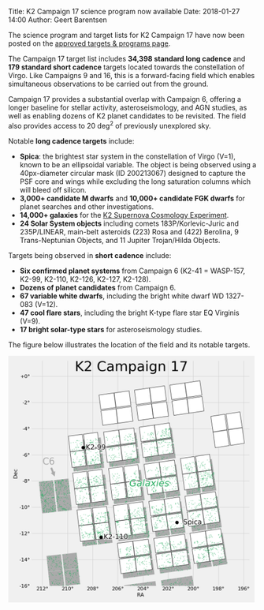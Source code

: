 Title: K2 Campaign 17 science program now available
Date: 2018-01-27 14:00
Author: Geert Barentsen

The science program and target lists for K2 Campaign 17
have now been posted on the
[approved targets & programs page](k2-approved-programs.html#campaign-17).

The Campaign 17 target list includes <b>34,398 standard long cadence</b>
and <b>179 standard short cadence</b> targets
located towards the constellation of Virgo.
Like Campaigns 9 and 16, this is a forward-facing field which enables
simultaneous observations to be carried out from the ground.

Campaign 17 provides a substantial overlap with Campaign 6,
offering a longer baseline for stellar activity, asteroseismology,
and AGN studies,
as well as enabling dozens of K2 planet candidates to be revisited.
The field also provides access to 20 deg<sup>2</sup>
of previously unexplored sky.

Notable <b>long cadence targets</b> include:

* <b>Spica</b>: the brightest star system in the constellation of Virgo (V=1),
  known to be an ellipsoidal variable.
  The object is being observed using a 40px-diameter circular mask
  (ID 200213067) designed to capture the PSF core and wings while excluding
  the long saturation columns which will bleed off silicon.
* <b>3,000+ candidate M dwarfs</b> and <b>10,000+ candidate FGK dwarfs</b>
  for planet searches and other investigations.
* <b>14,000+ galaxies</b> for the
  <a href="supernova-experiment/">K2 Supernova Cosmology Experiment</a>.
* <b>24 Solar System objects</b>
        including comets 183P/Korlevic-Juric and 235P/LINEAR,
        main-belt asteroids (223) Rosa and (422) Berolina,
        9 Trans-Neptunian Objects, and 11 Jupiter Trojan/Hilda Objects.

Targets being observed in <b>short cadence</b> include:

* <b>Six confirmed planet systems</b> from Campaign 6
  (K2-41 = WASP-157, K2-99, K2-110, K2-126, K2-127, K2-128).
* <b>Dozens of planet candidates</b> from Campaign 6.
* <b>67 variable white dwarfs</b>,
  including the bright white dwarf WD 1327-083 (V=12).
* <b>47 cool flare stars</b>,
  including the bright K-type flare star EQ Virginis (V=9).
* <b>17 bright solar-type stars</b> for asteroseismology studies.

The figure below illustrates the location of the field and its notable targets.

<a href="images/k2/k2-c17-field.png"><img class="img-responsive" style="max-width:500px;" src="images/k2/k2-c17-field.png"></a>
